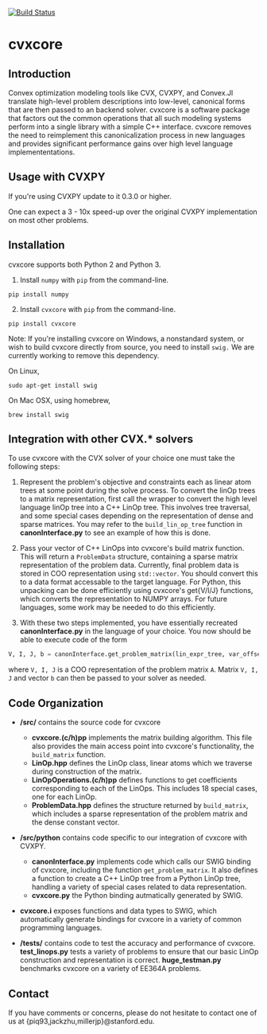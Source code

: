 [![Build Status](https://travis-ci.org/cvxgrp/cvxcore.svg?branch=master)](https://travis-ci.org/cvxgrp/cvxcore)

# cvxcore

## Introduction
Convex optimization modeling tools like CVX, CVXPY, and Convex.Jl translate high-level problem descriptions into low-level, canonical forms that are then passed to an backend solver. cvxcore is a software package that factors out the common operations that all such modeling systems perform into a single library with a simple C++ interface. cvxcore removes the need to reimplement this canonicalization process in new languages and provides significant performance gains over high level language implemententations.


## Usage with CVXPY
If you're using CVXPY update to it 0.3.0 or higher.

One can expect a 3 - 10x  speed-up over the original CVXPY implementation on most other problems.

## Installation
cvxcore supports both Python 2 and Python 3.

1. Install ``numpy`` with ``pip`` from the command-line.

```
pip install numpy
```

2. Install ``cvxcore`` with ``pip`` from the command-line.

```
pip install cvxcore
```

Note: If you're installing cvxcore on Windows, a nonstandard system, or wish to build cvxcore directly from source, you need to install ```swig.``` We are currently working to remove this dependency.

On Linux,

```
sudo apt-get install swig
```

On Mac OSX, using homebrew,

```
brew install swig
```


## Integration with other CVX.* solvers
To use cvxcore with the CVX solver of your choice one must take the following steps:

1. Represent the problem's objective and constraints each as linear atom trees at some point during the solve process. To convert the linOp trees to a matrix representation, first call the wrapper to convert the high level language linOp tree into a C++ LinOp tree. This involves tree traversal, and some special cases depending on the representation of dense and sparse matrices. You may refer to the ```build_lin_op_tree``` function in **canonInterface.py** to see an example of how this is done.

2. Pass your vector of C++ LinOps into cvxcore's build matrix function. This will return a ```ProblemData``` structure, containing a sparse matrix representation of the problem data. Currently, final problem data is stored in COO representation using ```std::vector```. You should convert this to a data format accessable to the target language. For Python, this unpacking can be done efficiently using cvxcore's get{V/I/J} functions, which converts the representation to NUMPY arrays. For future languages, some work may be needed to do this efficiently.

3. With these two steps implemented, you have essentially recreated **canonInterface.py** in the language of your choice. You now should be able to execute code of the form

```python
V, I, J, b = canonInterface.get_problem_matrix(lin_expr_tree, var_offset_map)
```
where ```V, I, J``` is a COO representation of the problem matrix ```A```. Matrix ```V, I, J``` and vector ```b``` can then be passed to your solver as needed.

## Code Organization
- **/src/** contains the source code for cvxcore
	- **cvxcore.(c/h)pp** implements the matrix building algorithm. This file also provides the main access point into cvxcore's functionality, the ```build_matrix``` function.
	-  **LinOp.hpp** defines the LinOp class, linear atoms which we traverse during construction of the matrix.
	- **LinOpOperations.(c/h)pp** defines functions to get coefficients corresponding to each of the LinOps. This includes 18 special cases, one for each LinOp.
    - **ProblemData.hpp** defines the structure returned by ```build_matrix```, which includes a sparse representation of the problem matrix and the dense constant vector.

- **/src/python** contains code specific to our integration of cvxcore with CVXPY.
	- **canonInterface.py** implements code which calls our SWIG binding of cvxcore, including the function ```get_problem_matrix```. It also defines a function to create a C++ LinOp tree from a Python LinOp tree, handling a variety of special cases related to data representation.
    - **cvxcore.py** the Python binding autmatically generated by SWIG.

 - **cvxcore.i** exposes functions and data types to SWIG, which automatically generate bindings for cvxcore in a variety of common programming languages.

- **/tests/** contains code to test the accuracy and performance of cvxcore. **test_linops.py** tests a variety of problems to ensure that our basic LinOp construction and representation is correct. **huge_testman.py** benchmarks cvxcore on a variety of EE364A problems.



## Contact
If you have comments or concerns, please do not hesitate to contact one of us at  {piq93,jackzhu,millerjp}@stanford.edu.

